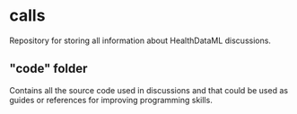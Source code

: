 # calls
Repository for storing all information about HealthDataML discussions.

## "code" folder
Contains all the source code used in discussions and that could be used as guides or references for improving programming skills.